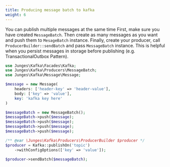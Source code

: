 ```yaml
---
title: Producing message batch to kafka
weight: 6
---
```


You can publish multiple messages at the same time
First, make sure you have created `MessageBatch`.
Then create as many messages as you want and push them to `MesageBatch` instance.
Finally, create your producer, call `ProducerBuilder::sendBatch` and pass `MessageBatch` instance.
This is helpful when you persist messages in storage before publishing (e.g. TransactionalOutbox Pattern).
```php
use Junges\Kafka\Facades\Kafka;
use Junges\Kafka\Producers\MessageBatch;
use Junges\Kafka\Message\Message;

$message = new Message(
    headers: ['header-key' => 'header-value'],
    body: ['key' => 'value'],
    key: 'kafka key here'  
)

$messageBatch = new MessageBatch();
$messageBatch->push($message);
$messageBatch->push($message);
$messageBatch->push($message);
$messageBatch->push($message);

/** @var \Junges\Kafka\Producers\ProducerBuilder $producer */
$producer = Kafka::publishOn('topic')
    ->withConfigOptions(['key' => 'value']);

$producer->sendBatch($messageBatch);
```
